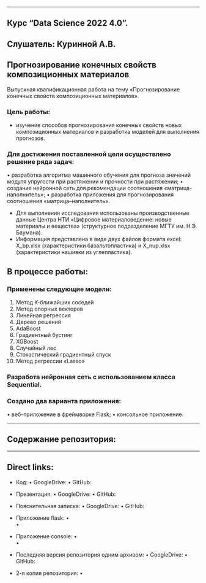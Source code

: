 ------

## Курс “Data Science 2022 4.0”.
**Слушатель: Куринной А.В.**
------

## Прогнозирование конечных свойств композиционных материалов

Выпускная квалификационная работа на тему «Прогнозирование конечных свойств композиционных материалов».

### Цель работы:
- изучение способов прогнозирования конечных свойств новых композиционных материалов и разработка моделей для выполнения прогнозов.

### Для достижения поставленной цели осуществлено решение ряда задач:
   •	разработка алгоритма машинного обучения для прогноза значений модуля упругости при растяжении и прочности при растяжении;
   •	создание нейронной сеть для рекомендации соотношения «матрица-наполнитель»;
   •	разработка приложения для прогнозирования соотношения «матрица–наполнитель».


- Для выполнения исследования использованы производственные данные Центра НТИ «Цифровое материаловедение: новые материалы и вещества» (структурное подразделение МГТУ им. Н.Э. Баумана). 
- Информация представлена в виде двух файлов формата excel: X_bp.xlsx (характеристики базальтопластика) и X_nup.xlsx (характеристики нашивки из углепластика). 

## В процессе работы:

### Применены следующие модели:
1.	Метод К-ближайших соседей
2.	Метод опорных векторов
3.	Линейная регрессия
4.	Дерево решений
5.	AdaBoost
6.	Градиентный бустинг
7.	XGBoost
8.	Случайный лес
9.	Стохастический градиентный спуск
10.	Метод регрессии «Lasso»

### Разработа нейронная сеть с использованием класса Sequential.

### Создано два варианта приложения:
   •	веб-приложение в фреймворке Flask;
   •	консольное приложение.

------

## Содержание репозитория:




------
## Direct links:

- Код:
 •	GoogleDrive:
 •	GitHub:

- Презентация:
 •	GoogleDrive: 
 •	GitHub:
 
- Пояснительная записка:
 •	GoogleDrive:
 •	GitHub:

- Приложение flask:
 •	
 •	

- Приложение console:
 •	
 •	

- Последняя версия репозитория одним архивом:
 •	GoogleDrive:
 •	GitHub:
 
 - 2-я копия репозитория:
 •	
